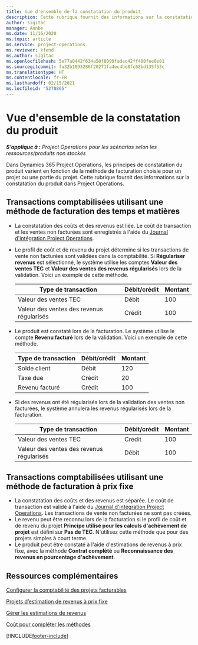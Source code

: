 ```yaml
---
title: Vue d'ensemble de la constatation du produit
description: Cette rubrique fournit des informations sur la constatation du produit dans Project Operations.
author: sigitac
manager: Annbe
ms.date: 11/16/2020
ms.topic: article
ms.service: project-operations
ms.reviewer: kfend
ms.author: sigitac
ms.openlocfilehash: 5e77a0442f634a50f8099fadec42ff400fee0e81
ms.sourcegitcommit: fa32b1893286f20271fa4ec4be8fc68bd135f53c
ms.translationtype: HT
ms.contentlocale: fr-FR
ms.lasthandoff: 02/15/2021
ms.locfileid: "5278865"
---
```

# <a name="revenue-recognition-overview"></a>Vue d'ensemble de la constatation du produit

_**S’applique à :** Project Operations pour les scénarios selon les ressources/produits non stockés_

Dans Dynamics 365 Project Operations, les principes de constatation du produit varient en fonction de la méthode de facturation choisie pour un projet ou une partie du projet. Cette rubrique fournit des informations sur la constatation du produit dans Project Operations.

## <a name="transactions-accounted-using-time-and-material-billing-method"></a>Transactions comptabilisées utilisant une méthode de facturation des temps et matières

- La constatation des coûts et des revenus est liée. Le coût de transaction et les ventes non facturées sont enregistrés à l'aide du [Journal d'intégration Project Operations](../project-accounting/project-operations-integration-journal.md).
- Le profil de coût et de revenu du projet détermine si les transactions de vente non facturées sont validées dans la comptabilité. Si **Régulariser revenus** est sélectionné, le système utilise les comptes **Valeur des ventes TEC** et **Valeur des ventes des revenus régularisés** lors de la validation. Voici un exemple de cette méthode.  

  | Type de transaction | Débit/crédit | Montant |
  | --- | --- | --- |
  | Valeur des ventes TEC | Débit | 100 |
  | Valeur des ventes des revenus régularisés | Crédit | 100 |

- Le produit est constaté lors de la facturation. Le système utilise le compte **Revenu facturé** lors de la validation. Voici un exemple de cette méthode.  

  | Type de transaction | Débit/crédit | Montant |
  | --- | --- | --- |
  | Solde client | Débit | 120 |
  | Taxe due | Crédit | 20 |
  | Revenu facturé | Crédit | 100 |

- Si des revenus ont été régularisés lors de la validation des ventes non facturées, le système annulera les revenus régularisés lors de la facturation.

  | Type de transaction | Débit/crédit | Montant |
  | --- | --- | --- |
  | Valeur des ventes TEC | Crédit | 100 |
  | Valeur des ventes des revenus régularisés | Débit | 100 |

## <a name="transactions-accounted-using-the-fixed-price-billing-method"></a>Transactions comptabilisées utilisant une méthode de facturation à prix fixe

- La constatation des coûts et des revenus est séparée. Le coût de transaction est validé à l'aide du [Journal d'intégration Project Operations](../project-accounting/project-operations-integration-journal.md). Les transactions de vente non facturées ne sont pas créées.
- Le revenu peut être reconnu lors de la facturation si le profil de coût et de revenu du projet **Principe utilisé pour les calculs d'achèvement de projet** est défini sur **Pas de TEC**. N'utilisez cette méthode que pour des projets simples à court terme.
- Le produit peut être constaté à l'aide d'estimations de revenus à prix fixe, avec la méthode **Contrat complété** ou **Reconnaissance des revenus en pourcentage d'achèvement**.

## <a name="additional-resources"></a>Ressources complémentaires
[Configurer la comptabilité des projets facturables](../project-accounting/configure-accounting-billable-projects.md)

[Projets d’estimation de revenus à prix fixe](rev-rec-percentage-completion-method.md)

[Gérer les estimations de revenus](rev-rec-completed-contract-method.md)

[Coût pour compléter les méthodes](cost-complete-methods.md)


[!INCLUDE[footer-include](../includes/footer-banner.md)]